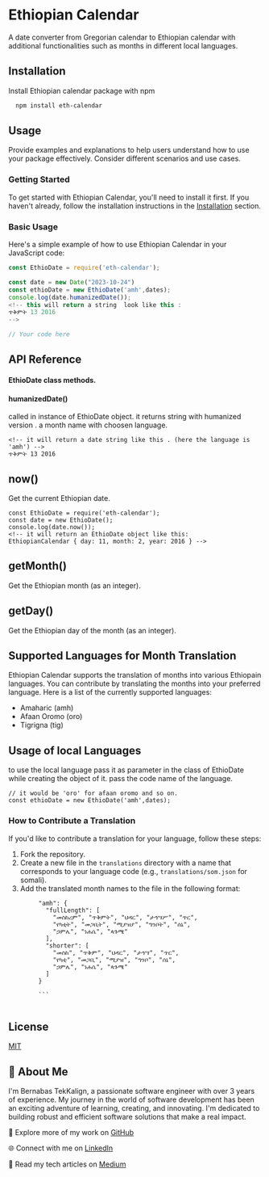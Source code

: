 
# Ethiopian Calendar
A date converter from Gregorian calendar to Ethiopian calendar with additional functionalities such as  months in different local languages.


## Installation

Install Ethiopian calendar package with npm

```bash
  npm install eth-calendar
```
    
## Usage


Provide examples and explanations to help users understand how to use your package effectively. Consider different scenarios and use cases.

### Getting Started

To get started with Ethiopian Calendar, you'll need to install it first. If you haven't already, follow the installation instructions in the [Installation](#installation) section.

### Basic Usage

Here's a simple example of how to use Ethiopian Calendar in your JavaScript code:

```javascript
const EthioDate = require('eth-calendar');

const date = new Date("2023-10-24")
const ethioDate = new EthioDate('amh',dates);
console.log(date.humanizedDate());
<!-- this will return a string  look like this :
ጥቅምት 13 2016
-->

// Your code here
```

## API Reference

#### EthioDate class methods.

#### humanizedDate()

called in instance of EthioDate object. it returns string with humanized version . a month name with choosen language.

``` 
<!-- it will return a date string like this . (here the language is 'amh') -->
ጥቅምት 13 2016
 ```

## now()
 Get the current Ethiopian date.
```
const EthioDate = require('eth-calendar');
const date = new EthioDate();
console.log(date.now()); 
<!-- it will return an EthioDate object like this:
EthiopianCalendar { day: 11, month: 2, year: 2016 } -->
```
## getMonth()
Get the Ethiopian month (as an integer).

## getDay()
Get the Ethiopian day of the month (as an integer).

## Supported Languages for Month Translation

Ethiopian Calendar supports the translation of months into various Ethiopain languages. You can contribute by translating the months into your preferred language. Here is a list of the currently supported languages:

- Amaharic (amh)
- Afaan Oromo (oro)
- Tigrigna (tig)

## Usage of local Languages
to use the local language pass it as parameter in the class of EthioDate while creating the object of it. pass the code name of the language.
```
// it would be 'oro' for afaan oromo and so on.
const ethioDate = new EthioDate('amh',dates);
```

### How to Contribute a Translation

If you'd like to contribute a translation for your language, follow these steps:

1. Fork the repository.
2. Create a new file in the `translations` directory with a name that corresponds to your language code (e.g., `translations/som.json` for somali).
3. Add the translated month names to the file in the following format:
   ```
        "amh": {
          "fullLength": [
            "መስከረም", "ጥቅምት", "ህዳር", "ታኅሣሥ", "ጥር",
            "የካቲት", "መጋቢት", "ሚያዝያ", "ግንቦት", "ሰኔ",
            "ኃምሌ", "ነሐሴ", "ጳጉሜ"
          ],
          "shorter": [
            "መስከ", "ጥቅም", "ህዳር", "ታኅሣ", "ጥር",
            "የካቲ", "መጋቢ", "ሚያዝ", "ግንቦ", "ሰኔ",
            "ኃምሌ", "ነሐሴ", "ጳጉሜ"
          ]
        }
        
        ```
  

## License

[MIT](https://choosealicense.com/licenses/mit/)

## 🚀 About Me

I'm Bernabas TekKalign, a passionate software engineer with over 3 years of experience. My journey in the world of software development has been an exciting adventure of learning, creating, and innovating. I'm dedicated to building robust and efficient software solutions that make a real impact.

🔗 Explore more of my work on [GitHub](https://github.com/Barnaan2)

🌐 Connect with me on [LinkedIn](https://www.linkedin.com/in/bernabas-tekkalign-4b1116232/)

📝 Read my tech articles on [Medium](https://medium.com/@barnaantekalign)


